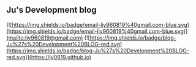 ## Ju's Development blog


[![https://img.shields.io/badge/email-ljy960819%40gmail.com-blue.svg](https://img.shields.io/badge/email-ljy960819%40gmail.com-blue.svg)](mailto:ljy960819@gmail.com)
[![https://img.shields.io/badge/blog-Ju%27s%20Development%20BLOG-red.svg](https://img.shields.io/badge/blog-Ju%27s%20Development%20BLOG-red.svg)](https://jy0819.github.io)
